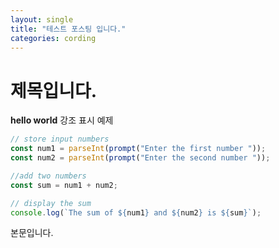 ```yaml
---
layout: single
title: "테스트 포스팅 입니다."
categories: cording
---
```


# 제목입니다.

**hello world** 강조 표시 예제

```javascript
// store input numbers
const num1 = parseInt(prompt("Enter the first number "));
const num2 = parseInt(prompt("Enter the second number "));

//add two numbers
const sum = num1 + num2;

// display the sum
console.log(`The sum of ${num1} and ${num2} is ${sum}`);
```

본문입니다.
